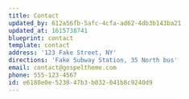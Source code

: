 ```yaml
---
title: Contact
updated_by: 612a56fb-5afc-4cfa-ad62-4db3b143ba21
updated_at: 1615738741
blueprint: contact
template: contact
address: '123 Fake Street, NY'
directions: 'Fake Subway Station, 35 North bus'
email: contact@gospeltheme.com
phone: 555-123-4567
id: e6180e0e-5230-47b3-b032-041b8c9240d9
---
```

